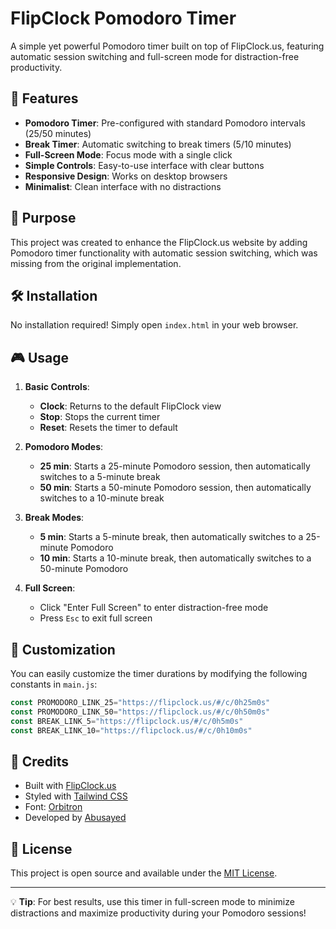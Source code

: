 # FlipClock Pomodoro Timer

A simple yet powerful Pomodoro timer built on top of FlipClock.us, featuring automatic session switching and full-screen mode for distraction-free productivity.

## 🚀 Features

- **Pomodoro Timer**: Pre-configured with standard Pomodoro intervals (25/50 minutes)
- **Break Timer**: Automatic switching to break timers (5/10 minutes)
- **Full-Screen Mode**: Focus mode with a single click
- **Simple Controls**: Easy-to-use interface with clear buttons
- **Responsive Design**: Works on desktop browsers
- **Minimalist**: Clean interface with no distractions

## 🎯 Purpose

This project was created to enhance the FlipClock.us website by adding Pomodoro timer functionality with automatic session switching, which was missing from the original implementation.

## 🛠️ Installation

No installation required! Simply open `index.html` in your web browser.

## 🎮 Usage

1. **Basic Controls**:
   - **Clock**: Returns to the default FlipClock view
   - **Stop**: Stops the current timer
   - **Reset**: Resets the timer to default

2. **Pomodoro Modes**:
   - **25 min**: Starts a 25-minute Pomodoro session, then automatically switches to a 5-minute break
   - **50 min**: Starts a 50-minute Pomodoro session, then automatically switches to a 10-minute break

3. **Break Modes**:
   - **5 min**: Starts a 5-minute break, then automatically switches to a 25-minute Pomodoro
   - **10 min**: Starts a 10-minute break, then automatically switches to a 50-minute Pomodoro

4. **Full Screen**:
   - Click "Enter Full Screen" to enter distraction-free mode
   - Press `Esc` to exit full screen

## 🎨 Customization

You can easily customize the timer durations by modifying the following constants in `main.js`:

```javascript
const PROMODORO_LINK_25="https://flipclock.us/#/c/0h25m0s"
const PROMODORO_LINK_50="https://flipclock.us/#/c/0h50m0s"
const BREAK_LINK_5="https://flipclock.us/#/c/0h5m0s"
const BREAK_LINK_10="https://flipclock.us/#/c/0h10m0s"
```

## 🌟 Credits

- Built with [FlipClock.us](https://flipclock.us/)
- Styled with [Tailwind CSS](https://tailwindcss.com/)
- Font: [Orbitron](https://fonts.google.com/specimen/Orbitron)
- Developed by [Abusayed](https://absyd.xyz)

## 📝 License

This project is open source and available under the [MIT License](LICENSE).

---

💡 **Tip**: For best results, use this timer in full-screen mode to minimize distractions and maximize productivity during your Pomodoro sessions!
